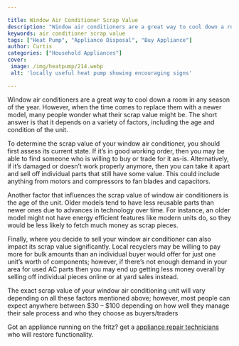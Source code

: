 ```yaml
---

title: Window Air Conditioner Scrap Value
description: "Window air conditioners are a great way to cool down a room in any season of the year. However, when the time comes to replace the...learn more about it now"
keywords: air conditioner scrap value
tags: ["Heat Pump", "Appliance Disposal", "Buy Appliance"]
author: Curtis
categories: ["Household Appliances"]
cover: 
 image: /img/heatpump/214.webp
 alt: 'locally useful heat pump showing encouraging signs'

---
```


Window air conditioners are a great way to cool down a room in any season of the year. However, when the time comes to replace them with a newer model, many people wonder what their scrap value might be. The short answer is that it depends on a variety of factors, including the age and condition of the unit.

To determine the scrap value of your window air conditioner, you should first assess its current state. If it’s in good working order, then you may be able to find someone who is willing to buy or trade for it as-is. Alternatively, if it’s damaged or doesn’t work properly anymore, then you can take it apart and sell off individual parts that still have some value. This could include anything from motors and compressors to fan blades and capacitors.

Another factor that influences the scrap value of window air conditioners is the age of the unit. Older models tend to have less reusable parts than newer ones due to advances in technology over time. For instance, an older model might not have energy efficient features like modern units do, so they would be less likely to fetch much money as scrap pieces.

Finally, where you decide to sell your window air conditioner can also impact its scrap value significantly. Local recyclers may be willing to pay more for bulk amounts than an individual buyer would offer for just one unit’s worth of components; however, if there’s not enough demand in your area for used AC parts then you may end up getting less money overall by selling off individual pieces online or at yard sales instead. 

The exact scrap value of your window air conditioning unit will vary depending on all these factors mentioned above; however, most people can expect anywhere between $30 – $100 depending on how well they manage their sale process and who they choose as buyers/traders

Got an appliance running on the fritz? get a <a href="/pages/appliance-repair-technicians/">appliance repair technicians</a> who will restore functionality.